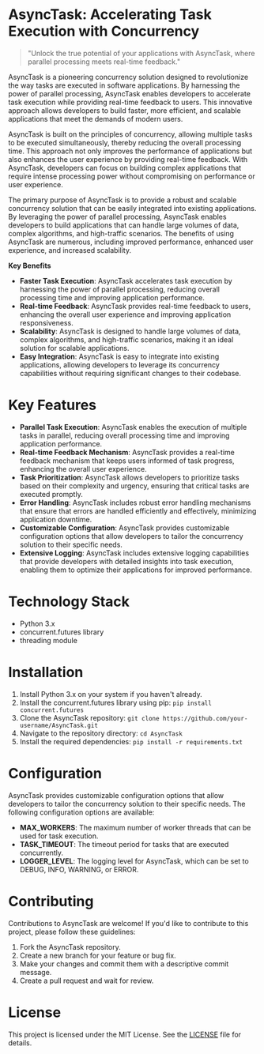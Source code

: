 <!-- AsyncTask_20250806060204_4878 -->

# AsyncTask: Accelerating Task Execution with Concurrency
> "Unlock the true potential of your applications with AsyncTask, where parallel processing meets real-time feedback."

AsyncTask is a pioneering concurrency solution designed to revolutionize the way tasks are executed in software applications. By harnessing the power of parallel processing, AsyncTask enables developers to accelerate task execution while providing real-time feedback to users. This innovative approach allows developers to build faster, more efficient, and scalable applications that meet the demands of modern users.

AsyncTask is built on the principles of concurrency, allowing multiple tasks to be executed simultaneously, thereby reducing the overall processing time. This approach not only improves the performance of applications but also enhances the user experience by providing real-time feedback. With AsyncTask, developers can focus on building complex applications that require intense processing power without compromising on performance or user experience.

The primary purpose of AsyncTask is to provide a robust and scalable concurrency solution that can be easily integrated into existing applications. By leveraging the power of parallel processing, AsyncTask enables developers to build applications that can handle large volumes of data, complex algorithms, and high-traffic scenarios. The benefits of using AsyncTask are numerous, including improved performance, enhanced user experience, and increased scalability.

**Key Benefits**

* **Faster Task Execution**: AsyncTask accelerates task execution by harnessing the power of parallel processing, reducing overall processing time and improving application performance.
* **Real-time Feedback**: AsyncTask provides real-time feedback to users, enhancing the overall user experience and improving application responsiveness.
* **Scalability**: AsyncTask is designed to handle large volumes of data, complex algorithms, and high-traffic scenarios, making it an ideal solution for scalable applications.
* **Easy Integration**: AsyncTask is easy to integrate into existing applications, allowing developers to leverage its concurrency capabilities without requiring significant changes to their codebase.

# Key Features

* **Parallel Task Execution**: AsyncTask enables the execution of multiple tasks in parallel, reducing overall processing time and improving application performance.
* **Real-time Feedback Mechanism**: AsyncTask provides a real-time feedback mechanism that keeps users informed of task progress, enhancing the overall user experience.
* **Task Prioritization**: AsyncTask allows developers to prioritize tasks based on their complexity and urgency, ensuring that critical tasks are executed promptly.
* **Error Handling**: AsyncTask includes robust error handling mechanisms that ensure that errors are handled efficiently and effectively, minimizing application downtime.
* **Customizable Configuration**: AsyncTask provides customizable configuration options that allow developers to tailor the concurrency solution to their specific needs.
* **Extensive Logging**: AsyncTask includes extensive logging capabilities that provide developers with detailed insights into task execution, enabling them to optimize their applications for improved performance.

# Technology Stack

* Python 3.x
* concurrent.futures library
* threading module

# Installation

1. Install Python 3.x on your system if you haven't already.
2. Install the concurrent.futures library using pip: `pip install concurrent.futures`
3. Clone the AsyncTask repository: `git clone https://github.com/your-username/AsyncTask.git`
4. Navigate to the repository directory: `cd AsyncTask`
5. Install the required dependencies: `pip install -r requirements.txt`

# Configuration

AsyncTask provides customizable configuration options that allow developers to tailor the concurrency solution to their specific needs. The following configuration options are available:

* **MAX_WORKERS**: The maximum number of worker threads that can be used for task execution.
* **TASK_TIMEOUT**: The timeout period for tasks that are executed concurrently.
* **LOGGER_LEVEL**: The logging level for AsyncTask, which can be set to DEBUG, INFO, WARNING, or ERROR.

# Contributing

Contributions to AsyncTask are welcome! If you'd like to contribute to this project, please follow these guidelines:

1. Fork the AsyncTask repository.
2. Create a new branch for your feature or bug fix.
3. Make your changes and commit them with a descriptive commit message.
4. Create a pull request and wait for review.

# License

This project is licensed under the MIT License. See the [LICENSE](https://github.com/your-username/AsyncTask/blob/main/LICENSE) file for details.
